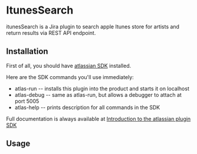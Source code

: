 # ItunesSearch #
itunesSearch is a Jira plugin to search apple Itunes store for artists and return results via REST API endpoint.

## Installation #
First of all, you should have
[atlassian SDK](https://developer.atlassian.com/server/framework/atlassiansdk/downloads/)
installed.

Here are the SDK commands you'll use immediately:

* atlas-run   -- installs this plugin into the product and starts it on localhost
* atlas-debug -- same as atlas-run, but allows a debugger to attach at port 5005
* atlas-help  -- prints description for all commands in the SDK

Full documentation is always available at 
[Introduction to the atlassian plugin SDK](https://developer.atlassian.com/display/DOCS/Introduction+to+the+Atlassian+Plugin+SDK)

## Usage #
